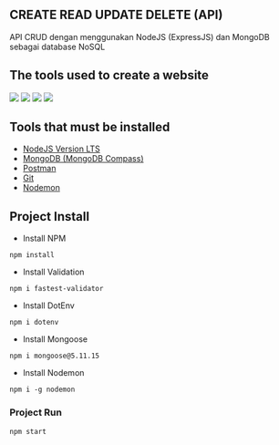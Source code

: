 ## CREATE READ UPDATE DELETE (API)

<p align='left'>API CRUD dengan menggunakan NodeJS (ExpressJS) dan MongoDB sebagai database NoSQL </p>

## The tools used to create a website
<p align=left>
<img src="https://img.shields.io/badge/Text%20Editor-Visual%20Studio%20Code-blue?&amp;logo=visual%20studio%20code&amp;logoColor=blue" style="max-width:100%;">
<img src="https://img.shields.io/badge/Database-MongoDB-green?style=flat?&amp;logo=mongodb&amp;logoColor=green" style="max-width:100%;">
<img src="https://img.shields.io/badge/Code-NodeJS-green?style=flat?&amp;logo=node.js&amp;logoColor=green" style="max-width:100%;">
<img src="https://img.shields.io/badge/Connector-Mongoose-orange?style=flat?&amp;logo=mongoose&amp;logoColor=green" style="max-width:100%;">
</p>

## Tools that must be installed
* <a href="https://nodejs.org">NodeJS Version LTS</a>
* <a href="https://docs.mongodb.com/manual/installation/">MongoDB (MongoDB Compass)</a>
* <a href="https://www.postman.com/">Postman</a>
* <a href="https://git-scm.com/">Git</a>
* <a href="https://www.npmjs.com/package/nodemon">Nodemon</a>

## Project Install

* <p> Install NPM </p>
```
npm install
```
* <p> Install Validation </p>
```
npm i fastest-validator
```
* <p> Install DotEnv </p>
```
npm i dotenv
```
* <p> Install Mongoose </p>
```
npm i mongoose@5.11.15
```
* <p> Install Nodemon </p>
```
npm i -g nodemon
```

### Project Run

```
npm start
```

